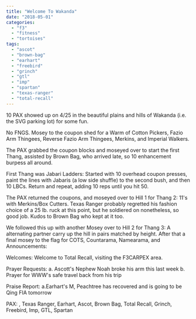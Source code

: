 ```yaml
---
title: "Welcome To Wakanda"
date: "2018-05-01"
categories: 
  - "f3"
  - "fitness"
  - "tortoises"
tags: 
  - "ascot"
  - "brown-bag"
  - "earhart"
  - "freebird"
  - "grinch"
  - "gtl"
  - "imp"
  - "spartan"
  - "texas-ranger"
  - "total-recall"
---
```


10 PAX showed up on 4/25 in the beautiful plains and hills of Wakanda (i.e. the SVG parking lot) for some fun.

No FNGS. Mosey to the coupon shed for a Warm of Cotton Pickers, Fazio Arm Thingees, Reverse Fazio Arm Thingees, Merkins, and Imperial Walkers.

The PAX grabbed the coupon blocks and moseyed over to start the first Thang, assisted by Brown Bag, who arrived late, so 10 enhancement burpess all around.

First Thang was Jabari Ladders: Started with 10 overhead coupon presses, paint the lines with Jabaris (a low side shuffle) to the second bush, and then 10 LBCs. Return and repeat, adding 10 reps until you hit 50.

The PAX returned the coupons, and moseyed over to Hill 1 for Thang 2: 11's with Merkins/Box Cutters. Texas Ranger probably regretted his fashion choice of a 25 lb. ruck at this point, but he soldiered on nonetheless, so good job. Kudos to Brown Bag who kept at it too.

We followed this up with another Mosey over to Hill 2 for Thang 3: A alternating partner carry up the hill in pairs matched by height. After that a final mosey to the flag for COTS, Countarama, Namearama, and Announcements:

Welcomes: Welcome to Total Recall, visiting the F3CARPEX area.

Prayer Requests: a. Ascott's Nephew Noah broke his arm this last week b. Prayer for WWW's safe travel back from his trip

Praise Report: a.Earhart's M, Peachtree has recovered and is going to be Qing FIA tomorrow

PAX: , Texas Ranger, Earhart, Ascot, Brown Bag, Total Recall, Grinch, Freebird, Imp, GTL, Spartan
